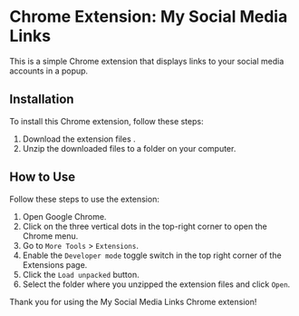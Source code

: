 
# Chrome Extension: My Social Media Links

This is a simple Chrome extension that displays links to your social media accounts in a popup.

## Installation

To install this Chrome extension, follow these steps:

1. Download the extension files .
2. Unzip the downloaded files to a folder on your computer.

## How to Use

Follow these steps to use the extension:

1. Open Google Chrome.
2. Click on the three vertical dots in the top-right corner to open the Chrome menu.
3. Go to `More Tools` > `Extensions`.
4. Enable the `Developer mode` toggle switch in the top right corner of the Extensions page.
5. Click the `Load unpacked` button.
6. Select the folder where you unzipped the extension files and click `Open`.

Thank you for using the My Social Media Links Chrome extension!

